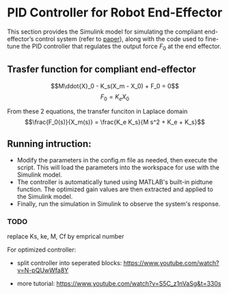# PID Controller for Robot End-Effector

This section provides the Simulink model for simulating the compliant end-effector’s control system (refer to [paper](https://www.sciencedirect.com/science/article/pii/S0736584523001217)), along with the code used to fine-tune the PID controller that regulates the output force $F_0$ at the end effector. 

## Trasfer function for compliant end-effector
 $$M\ddot{X}_0 - K_s(X_m - X_0) + F_0 = 0$$
 $$ F_0 = K_e X_0 $$

From these 2 equations, the transfer funciton in Laplace domain
$$\frac{F_0(s)}{X_m(s)} = \frac{K_e K_s}{M s^2 + K_e + K_s}$$


## Running intruction:
- Modify the parameters in the config.m file as needed, then execute the script. This will load the parameters into the workspace for use with the Simulink model.
- The controller is automatically tuned using MATLAB's built-in pidtune function. The optimized gain values are then extracted and applied to the Simulink model.
- Finally, run the simulation in Simulink to observe the system's response.



### TODO
replace Ks, ke, M, Cf by emprical number

For optimized controller:
- split controller into seperated blocks: https://www.youtube.com/watch?v=N-pQUwWfa8Y

- more tutorial: https://www.youtube.com/watch?v=S5C_z1nVaSg&t=330s

